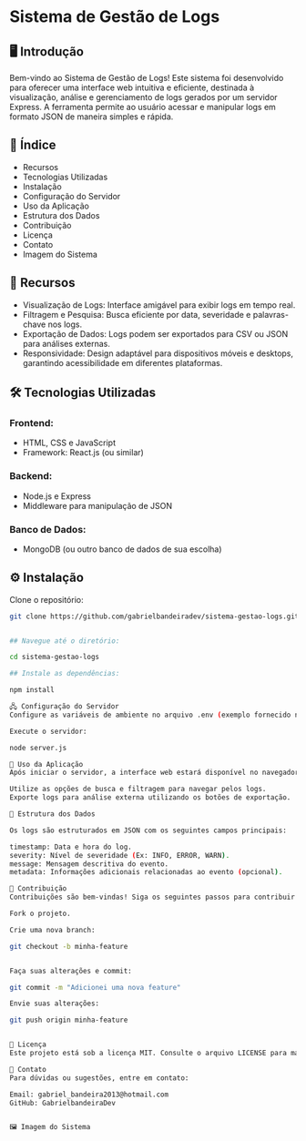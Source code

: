 # Sistema de Gestão de Logs

## 🖥️ Introdução
Bem-vindo ao Sistema de Gestão de Logs! Este sistema foi desenvolvido para oferecer uma interface web intuitiva e eficiente, destinada à visualização, análise e gerenciamento de logs gerados por um servidor Express. A ferramenta permite ao usuário acessar e manipular logs em formato JSON de maneira simples e rápida.

## 📑 Índice
- Recursos
- Tecnologias Utilizadas
- Instalação
- Configuração do Servidor
- Uso da Aplicação
- Estrutura dos Dados
- Contribuição
- Licença
- Contato
- Imagem do Sistema

## 🚀 Recursos
- Visualização de Logs: Interface amigável para exibir logs em tempo real.
- Filtragem e Pesquisa: Busca eficiente por data, severidade e palavras-chave nos logs.
- Exportação de Dados: Logs podem ser exportados para CSV ou JSON para análises externas.
- Responsividade: Design adaptável para dispositivos móveis e desktops, garantindo acessibilidade em diferentes plataformas.

## 🛠️ Tecnologias Utilizadas
### Frontend:
- HTML, CSS e JavaScript
- Framework: React.js (ou similar)

### Backend:
- Node.js e Express
- Middleware para manipulação de JSON

### Banco de Dados:
- MongoDB (ou outro banco de dados de sua escolha)

## ⚙️ Instalação
Clone o repositório:

```bash
git clone https://github.com/gabrielbandeiradev/sistema-gestao-logs.git


## Navegue até o diretório:

cd sistema-gestao-logs

## Instale as dependências:

npm install

🖧 Configuração do Servidor
Configure as variáveis de ambiente no arquivo .env (exemplo fornecido no .env.example).

Execute o servidor:

node server.js

📝 Uso da Aplicação
Após iniciar o servidor, a interface web estará disponível no navegador no endereço configurado (por padrão: http://localhost:3000).

Utilize as opções de busca e filtragem para navegar pelos logs.
Exporte logs para análise externa utilizando os botões de exportação.

📂 Estrutura dos Dados

Os logs são estruturados em JSON com os seguintes campos principais:

timestamp: Data e hora do log.
severity: Nível de severidade (Ex: INFO, ERROR, WARN).
message: Mensagem descritiva do evento.
metadata: Informações adicionais relacionadas ao evento (opcional).

🤝 Contribuição
Contribuições são bem-vindas! Siga os seguintes passos para contribuir:

Fork o projeto.

Crie uma nova branch:

git checkout -b minha-feature


Faça suas alterações e commit:

git commit -m "Adicionei uma nova feature"

Envie suas alterações:

git push origin minha-feature


📄 Licença
Este projeto está sob a licença MIT. Consulte o arquivo LICENSE para mais detalhes.

📧 Contato
Para dúvidas ou sugestões, entre em contato:

Email: gabriel_bandeira2013@hotmail.com
GitHub: GabrielbandeiraDev


🖼️ Imagem do Sistema




